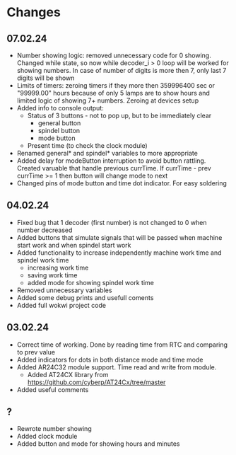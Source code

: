 # Changes

## 07.02.24

- Number showing logic: removed unnecessary code for 0 showing. Changed while state, so now while decoder_i > 0 loop will be worked for showing numbers. In case of number of digits is more then 7, only last 7 digits will be shown
- Limits of timers: zeroing timers if they more then 359996400 sec or "99999.00" hours because of only 5 lamps are to show hours and limited logic of showing 7+ numbers. Zeroing at devices setup
- Added info to console output:
  - Status of 3 buttons - not to pop up, but to be immediately clear
    - general button
    - spindel button
    - mode button
  - Present time (to check the clock module)
- Renamed general* and spindel* variables to more appropriate
- Added delay for modeButton interruption to avoid button rattling. Created varuable that handle previous currTime. If currTime - prev currTime >= 1 then button will change mode to next
- Changed pins of mode button and time dot indicator. For easy soldering

## 04.02.24

- Fixed bug that 1 decoder (first number) is not changed to 0 when number decreased
- Added buttons that simulate signals that will be passed when machine start work and when spindel start work
- Added functionality to increase independently machine work time and spindel work time
  - increasing work time
  - saving work time
  - added mode for showing spindel work time
- Removed unnecessary variables
- Added some debug prints and usefull coments
- Added full wokwi project code


## 03.02.24

- Correct time of working. Done by reading time from RTC and comparing to prev value
- Added indicators for dots in both distance mode and time mode
- Added AR24C32 module support. Time read and write from module.
  - Added AT24CX library from <https://github.com/cyberp/AT24Cx/tree/master>
- Added useful comments

## ?

- Rewrote number showing
- Added clock module
- Added button and mode for showing hours and minutes